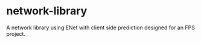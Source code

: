 # network-library
A network library using ENet with client side prediction designed for an FPS project.
